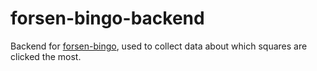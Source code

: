 # forsen-bingo-backend

Backend for [forsen-bingo](https://github.com/DaCurse/forsen-bingo), used to collect data about which squares are clicked the most.
